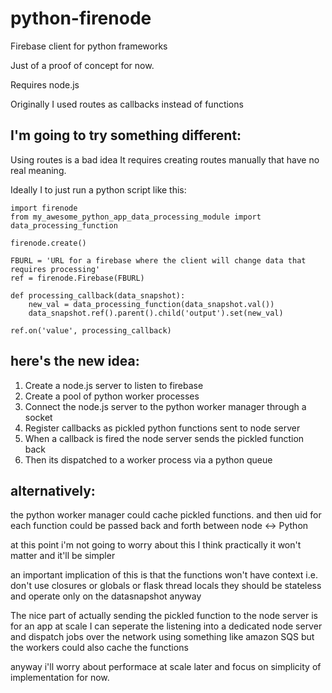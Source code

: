 python-firenode
===============

Firebase client for python frameworks

Just of a proof of concept for now.

Requires node.js

Originally I used routes as callbacks instead of functions

I'm going to try something different:
-------------------------------------


Using routes is a bad idea
It requires creating routes manually that have no real meaning.

Ideally I to just run a python script like this:

    import firenode
    from my_awesome_python_app_data_processing_module import data_processing_function 
    
    firenode.create()
    
    FBURL = 'URL for a firebase where the client will change data that requires processing'
    ref = firenode.Firebase(FBURL)
    
    def processing_callback(data_snapshot):
        new_val = data_processing_function(data_snapshot.val())
        data_snapshot.ref().parent().child('output').set(new_val)
        
    ref.on('value', processing_callback)


here's the new idea:
-----------------------

1. Create a node.js server to listen to firebase
2. Create a pool of python worker processes
3. Connect the node.js server to the python worker manager through a socket
4. Register callbacks as pickled python functions sent to node server
5. When a callback is fired the node server sends the pickled function back
6. Then its dispatched to a worker process via a python queue

## alternatively:
the python worker manager could cache pickled functions.
and then uid for each function could be passed back and forth between node <-> Python

at this point i'm not going to worry about this
I think practically it won't matter and it'll be simpler

an important implication of this is that the functions won't have context
i.e. don't use closures or globals or flask thread locals
they should be stateless and operate only on the datasnapshot anyway

The nice part of actually sending the pickled function to the node server
is for an app at scale I can seperate the listening into a dedicated node server
and dispatch jobs over the network using something like amazon SQS
but the workers could also cache the functions

anyway i'll worry about performace at scale later
and focus on simplicity of implementation for now.





